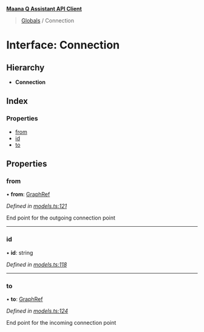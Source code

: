 **[Maana Q Assistant API Client](../README.md)**

> [Globals](../README.md) / Connection

# Interface: Connection

## Hierarchy

* **Connection**

## Index

### Properties

* [from](connection.md#from)
* [id](connection.md#id)
* [to](connection.md#to)

## Properties

### from

•  **from**: [GraphRef](../README.md#graphref)

*Defined in [models.ts:121](https://github.com/maana-io/q-assistant-client/blob/develop/src/models.ts#L121)*

End point for the outgoing connection point

___

### id

•  **id**: string

*Defined in [models.ts:118](https://github.com/maana-io/q-assistant-client/blob/develop/src/models.ts#L118)*

___

### to

•  **to**: [GraphRef](../README.md#graphref)

*Defined in [models.ts:124](https://github.com/maana-io/q-assistant-client/blob/develop/src/models.ts#L124)*

End point for the incoming connection point
